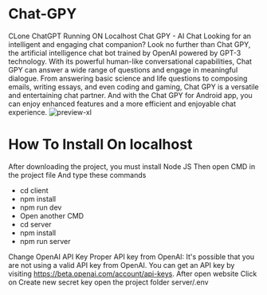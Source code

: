 
# Chat-GPY
CLone ChatGPT Running ON Localhost
Chat GPY - AI Chat
Looking for an intelligent and engaging chat companion? Look no further than Chat GPY, the artificial intelligence chat bot trained by OpenAI powered by GPT-3 technology. With its powerful human-like conversational capabilities, Chat GPY can answer a wide range of questions and engage in meaningful dialogue. From answering basic science and life questions to composing emails, writing essays, and even coding and gaming, Chat GPY is a versatile and entertaining chat partner. And with the Chat GPY for Android app, you can enjoy enhanced features and a more efficient and enjoyable chat experience.
![preview-xl](https://user-images.githubusercontent.com/38723240/220075581-f3ceeb6d-a93c-4ac5-bc5a-1ed378cadc59.jpg)
# How To Install On localhost
After downloading the project, you must install Node JS Then open CMD in the project file And type these commands
- cd client
- npm install
- npm run dev
- Open another CMD
- cd server
- npm install
- npm run server

Change OpenAI API Key
Proper API key from OpenAI: It's possible that you are not using a valid API key from OpenAI. You can get an API key by visiting https://beta.openai.com/account/api-keys.
After open website Click on Create new secret key
open the project folder server/.env

